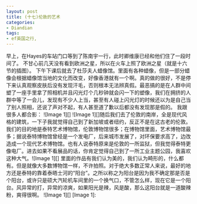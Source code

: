 ```yaml
---
layout: post
title: (十七)伦敦的艺术
categories:
- Diandian
tags:
- ef英国之行, 
---
```

早上，在Hayes的车站门口等到了陈南宇一行，此时卿维康已经和他们住了一段时间了。 不甘心前几天没有看到欧洲之星，所以在火车上照了欧洲之星（就是十六节的插图）。 下午下课后就去了杜莎夫人蜡像馆。里面有各种蜡像，但是一部分蜡像会根据蜡像馆当地的文化而改变，好像香港就有一个啊。真的做的很好，不是停下来认真观察皮肤后没有发现汗毛，否则根本无法辨真假。最恶搞的是在人群中间塑了一座手里拿了照相机并且闪光灯个几秒钟就会闪一下的塑像，我们在拥挤的人群中等了一会儿，发现有不少人上当，甚至有人碰上闪光灯的时候还以为是自己当了别人照相，还说了声对不起，有人甚至道了歉以后都没有发现那是假的。 我跟很多人都合影： !\[Image 1\]\[\] !\[Image 1\]\[\]随后我们去了伦敦的南岸，全是现代风格的建筑，一下子我就觉得自己到了新加坡或者纽约，反正不是在这古老的伦敦。 我们的目的地是泰特艺术博物馆，伦敦博物馆很多；在博物馆里面，艺术博物馆最多；据说泰特博物馆曾经是一个发电厂，后来城市发展了，对环保要求高了，边改造成一个现代艺术博物馆。也有人说泰特原来是伦敦的一所监狱，但我觉得泰特更像电厂。进去如果不看展品的话，你肯定觉得自己到了一所工业主题公园，我喜欢这种大气。!\[Image 1\]\[\] 里面的作品有我们认为美的，我们认为畸形的，什么都有。但是就像大多数博物馆一样，不许拍照。对于绝大多数正常人来说，最好的地方还是泰特的靠着泰晤士河的“阳台”。之所以称之为阳台是因为我不确定那是否是个阳台，或许只是硕大汽轮机车间里的一个换气口，不管怎么样，现在它是一个阳台。风异常的打，异常的凉爽，如果阳光是辣，风是酸，那么这阳台就是一道酸辣粉，爽得很啊。 !\[Image 1\]\[\] \[Image 1\]:
